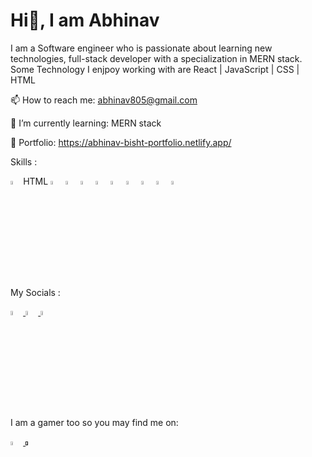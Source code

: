 # Hi👋, I am Abhinav

I am a Software engineer who is passionate about learning new technologies, full-stack developer with a specialization in MERN stack.
Some Technology I enjpoy working with are React | JavaScript | CSS | HTML 

📫 How to reach me: abhinav805@gmail.com

🌱 I’m currently learning: MERN stack

🔭 Portfolio: https://abhinav-bisht-portfolio.netlify.app/

<p>Skills : </p>

<div>
<img style="width: 4%" src="https://cdn-icons-png.flaticon.com/512/888/888859.png" alt="HTML" /><label>HTML</label>
  
<img style="width: 4%" src="https://cdn-icons-png.flaticon.com/512/888/888847.png" alt="CSS" />
<img style="width: 4%" src="https://cdn-icons-png.flaticon.com/512/5968/5968292.png" alt="JavaScript" />
<img style="width: 4%" src="https://cdn-icons-png.flaticon.com/512/3334/3334886.png" alt="React" />
<img style="width: 4%" src="https://raw.githubusercontent.com/reduxjs/redux/master/logo/logo.png" alt="Redux" />
<img style="width: 4%" src="https://i.ibb.co/n8spVvK/pngegg.png" alt="Node JS" />
<img style="width: 4%" src="https://www.mementotech.in/assets/images/icons/express.png" alt="Express JS" />
<img style="width: 4%" src="https://img.icons8.com/color/452/mongodb.png" alt="Mango DB" />
<img style="width: 4%" src="https://cdn-icons-png.flaticon.com/512/5968/5968381.png" alt="TypeScript" />
<img style="width: 4%" src="https://cdn-icons-png.flaticon.com/512/2080/2080844.png" alt="DS & ALgo" />
</div>

My Socials :

<a href="https://www.linkedin.com/in/abhinav-bisht-1012"> <img style="width: 4%" src="https://cdn-icons.flaticon.com/png/512/3536/premium/3536505.png?token=exp=1653668349~hmac=e6facb503867cef0d19e97515057caf7" alt="LinkedIn" /> </a>
<a href="https://twitter.com/abhinav805"> <img style="width: 4%" src="https://cdn-icons.flaticon.com/png/512/2504/premium/2504947.png?token=exp=1653669169~hmac=9d4c107ba069004ef7b224e60c4a95b2" alt="Twitter" /> </a>
<a href="https://medium.com/@abhinav805"> <img style="width: 4%" src="https://i.ibb.co/J3tKkkZ/2504925.png" alt="Medium" /> </a>


I am a gamer too so you may find me on:

<a href="https://discordapp.com/users/432924416830210048"> <img style="width: 4%" src="https://cdn-icons.flaticon.com/png/512/2335/premium/2335279.png?token=exp=1653669558~hmac=814595d8e7cc40c9f642978215254612" alt="Discord Icon" /> </a>
<a href=""> <img style="width: 4%" src="https://cdn-icons-png.flaticon.com/512/3/3782.png" alt="Steam Icon" /> </a>





<!--
<a href="tel:+919997114838"><img style="width: 4%" src="https://i.ibb.co/hX2Gyzc/4213179.png" alt="Phone No." /> </a>
<a href=""> <img style="width: 4%" src="https://cdn-icons-png.flaticon.com/512/588/588308.png" alt="Dota 2 icon" /> </a>
<a href=""> <img style="width: 4%" src="https://i.ibb.co/yyMwGzj/pngwing-com.png" alt="War Thunder" /> </a>


**abhinavBisht94/abhinavBisht94** is a ✨ _special_ ✨ repository because its `README.md` (this file) appears on your GitHub profile.

<a href=""> <img style="width: 3%" src="" alt="" /> </a>

Here are some ideas to get you started:

- 🔭 I’m currently working on ...
- 🌱 I’m currently learning ...
- 👯 I’m looking to collaborate on ...
- 🤔 I’m looking for help with ...
- 💬 Ask me about ...
- 📫 How to reach me: ...
- 😄 Pronouns: ...
- ⚡ Fun fact: ...
-->
